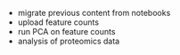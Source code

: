 * migrate previous content from notebooks
* upload feature counts
* run PCA on feature counts
* analysis of proteomics data
